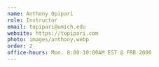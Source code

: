 ```yaml
---
name: Anthony Opipari
role: Instructor
email: topipari@umich.edu
website: https://topipari.com
photo: images/anthony.webp
order: 2
office-hours: Mon. 8:00-10:00AM EST @ FRB 2000
---
```

